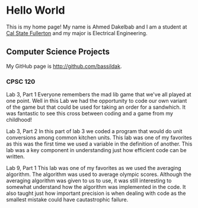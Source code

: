 # Hello World

This is my home page! My name is Ahmed Dakelbab and I am a student at [Cal State Fullerton](http://www.fullerton.edu/) and my major is Electrical Engineering.

## Computer Science Projects

My GitHub page is http://github.com/bassildak.

### CPSC 120

Lab 3, Part 1
Everyone remembers the mad lib game that we've all played at one point. Well in this Lab we had the opportunity to code our own variant of the game but that could be used for taking an order for a sandwhich. It was fantastic to see this cross between coding and a game from my childhood!

Lab 3, Part 2
In this part of lab 3 we coded a program that would do unit conversions among common kitchen units. This lab was one of my favorites as this was the first time we used a variable in the definition of another. This lab was a key component in understanding just how efficient code can be written.

Lab 9, Part 1
This lab was one of my favorites as we used the averaging algorithm. The algorithm was used to average olympic scores. Although the averaging algorithm was given to us to use, it was still interesting to somewhat understand how the algorithm was implemented in the code. It also taught just how important precision is when dealing with code as the smallest mistake could have cautastrophic failure.
